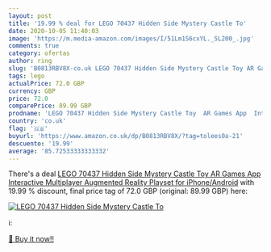 ```yaml
---
layout: post
title: '19.99 % deal for LEGO 70437 Hidden Side Mystery Castle To'
date: 2020-10-05 11:40:03
image: 'https://m.media-amazon.com/images/I/51Lm1S6cxYL._SL200_.jpg'
comments: true
category: ofertas
author: ring
slug: 'B0813RBV8X-co.uk LEGO 70437 Hidden Side Mystery Castle Toy AR Games App...'
tags: lego
actualPrice: 72.0 GBP
currency: GBP
price: 72.0
comparePrice: 89.99 GBP
prodname: 'LEGO 70437 Hidden Side Mystery Castle Toy  AR Games App  Interactive Multiplayer Augmented Reality Playset for iPhone/Android'
country: 'co.uk'
flag: '🇬🇧'
buyurl: 'https://www.amazon.co.uk/dp/B0813RBV8X/?tag=tolees0a-21'
descuento: '19.99'
average: '85.72533333333332'
---
```


There's a deal [LEGO 70437 Hidden Side Mystery Castle Toy  AR Games App  Interactive Multiplayer Augmented Reality Playset for iPhone/Android](https://www.amazon.co.uk/dp/B0813RBV8X/?tag=tolees0a-21)  with  19.99 % discount, final price tag of  72.0 GBP (original: 89.99 GBP) here:

[![LEGO 70437 Hidden Side Mystery Castle To](https://m.media-amazon.com/images/I/51Lm1S6cxYL._SL200_.jpg)](https://www.amazon.co.uk/dp/B0813RBV8X/?tag=tolees0a-21)

ℹ️:


[🛒 Buy it now!!](https://www.amazon.co.uk/dp/B0813RBV8X/?tag=tolees0a-21)
